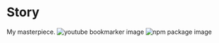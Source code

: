 # Story
My masterpiece.
![youtube bookmarker image](https://github.com/amitguria/Story/assets/110809249/6e09e325-1564-4698-99e5-c00d8eec111a)
![npm package image](https://github.com/amitguria/Story/assets/110809249/cd146241-2e9a-46af-91b1-41a161442714)
